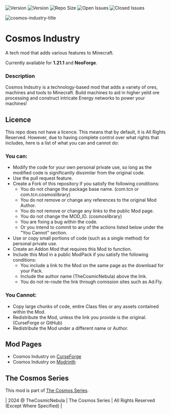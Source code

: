 ![Version](https://img.shields.io/badge/VERSION-1.21.1-3eff8e?style=for-the-badge) ![Version](https://img.shields.io/badge/Loader-NeoForge-ffa835?style=for-the-badge) ![Repo Size](https://img.shields.io/github/repo-size/TheCosmosSeries/CosmosIndustry?label=REPO%20SIZE&style=for-the-badge) ![Open Issues](https://img.shields.io/github/issues/TheCosmosSeries/CosmosIndustry?style=for-the-badge) ![Closed Issues](https://img.shields.io/github/issues-closed/TheCosmosSeries/CosmosIndustry?color=green&style=for-the-badge)

![cosmos-industry-title](https://github.com/user-attachments/assets/5beb709a-59a5-4c25-9f5e-4cdb6c8ceadb)

# Cosmos Industry
A tech mod that adds various features to Minecraft.

Currently available for **1.21.1** and **NeoForge**.

### Description
Cosmos Indsutry is a technology-based mod that adds a variety of ores, machines and tools to Minecraft. Build machines to aid in higher yeild ore processing and construct intricate Energy networks to power your machines!

## Licence
This repo does not have a licence. This means that by default, it is All Rights Reserved. However, due to having complete control over what rights that includes, here is a list of what you can and cannot do:

### You can:
 - Modify the code for your own personal private use, so long as the modified code is significantly dissimilar from the original code.
 - Use the pull request feature.
 - Create a Fork of this repository if you satisfy the following conditions:
   - You do not change the package base name. (com.tcn or com.tcn.cosmoslibrary)
   - You do not remove or change any references to the original Mod Author.
   - You do not remove or change any links to the public Mod page.
   - You do not change the MOD_ID. (cosmoslibrary)
   - You are fixing a bug within the code.
   - Or you intend to commit to any of the actions listed below under the "You Cannot" section.
 - Use or copy small portions of code (such as a single method) for personal private use.
 - Create an Addon Mod that requires this Mod to function.
 - Include this Mod in a public ModPack if you satisfy the following conditions:
   - You include a link to the Mod on the same page as the download for your Pack.
   - Include the author name (TheCosmicNebula) above the link.
   - You do not re-route the link through comission sites such as Ad.Fly.

### You Cannot:
 - Copy large chunks of code, entire Class files or any assets contained within the Mod.
 - Redistribute the Mod, unless the link you provide is the original. (CurseForge or GitHub)
 - Redistribute the Mod under a different name or Author.

## Mod Pages
- Cosmos Industry on [CurseForge](https://www..curseforge.com/minecraft/mc-mods/cosmos-industry)
- Cosmos Industry on [Modrinth](https://www.modrinth.com/mod/cosmos-industry)


## The Cosmos Series
This mod is part of [The Cosmos Series](https://www.github.com/TheCosmosSeries).

| 2024 @ TheCosmicNebula | The Cosmos Series | All Rights Reserved (Except Where Specified) |
